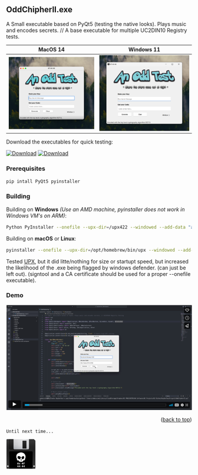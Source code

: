 <a name="readme-top"></a>

<!-- ABOUT THE PROJECT -->
## OddChipherII.exe
A Small executable based on PyQt5 (testing the native looks). Plays music and encodes secrets. // A base executable for multiple UC2DIN10 Registry tests.

|      MacOS 14    |      Windows 11           |
| :----------------------: | :-----------------------: |
| ![](readme/macos.png) | ![](readme/win.png) |


Download the executables for quick testing:

[![Download](https://custom-icon-badges.demolab.com/badge/Windows-5E5E5E?style=flat&logo=download&logoColor=white)](https://github.com/oeeve/OddChipherII/raw/main/readme/OddChipherII.exe)
[![Download](https://custom-icon-badges.demolab.com/badge/Mac-5E5E5E?style=flat&logo=download&logoColor=white)](https://github.com/oeeve/OddChipherII/raw/main/readme/OddChipherII.app.zip)


<!-- Prerequisites -->
### Prerequisites

    pip intall PyQt5 pyinstaller


<!-- Building -->
### Building

Building on **Windows** _(Use an AMD machine, pyinstaller does not work in Windows VM's on ARM)_:
   ```sh
   Python PyInstaller --onefile --upx-dir=/upx422 --windowed --add-data "a.png:." --add-data "odd.png:." --add-data "b.mp3:." --icon "a.ico" OddChipherII.py
   ```

Building on **macOS** or **Linux**:
   ```sh
   pyinstaller --onefile --upx-dir=/opt/homebrew/bin/upx --windowed --add-data "a.png:." --add-data "odd.png:." --add-data "b.mp3:." --icon "a.ico" OddChipherII.py
   ```

   Tested [UPX](https://upx.github.io), but it did litte/nothing for size or startupt speed, but increased the likelihood of the .exe being flagged by windows defender. (can just be left out). (signtool and a CA certificate should be used for a proper  --onefile executable).

<!-- Demo -->
### Demo
[![OddChipherII](readme/vid.png)](https://vimeo.com/914712063/081afeb949?share=copy)


<p align="right">(<a href="#readme-top">back to top</a>)</p>

`Until next time...`

  <a href="https://github.com/oeeve">
    <img src="readme/4Fsq2.png" alt="Logo" width="80" height="80">
  </a>